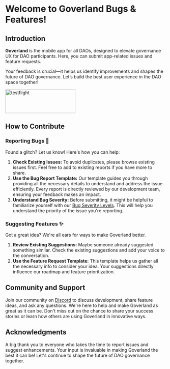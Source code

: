 # **Welcome to Goverland Bugs & Features!**

## **Introduction**

**Goverland** is the mobile app for all DAOs, designed to elevate governance UX for DAO participants. Here, you can submit app-related issues and feature requests. 

Your feedback is crucial—it helps us identify improvements and shapes the future of DAO governance. Let’s build the best user experience in the DAO space together!

<a href="https://testflight.apple.com/join/RXPCZXIg">
  <img src="https://github.com/goverland-labs/bugs-and-features/assets/2284385/1f93b802-f593-4f3b-82f4-b90a5d61bca5" width="220" height="75" alt="testflight">
</a>

## **How to Contribute**

### **Reporting Bugs 🐛**

Found a glitch? Let us know! Here's how you can help:

1. **Check Existing Issues:** To avoid duplicates, please browse existing issues first. Feel free to add to existing reports if you have more to share.
2. **Use the Bug Report Template:** Our template guides you through providing all the necessary details to understand and address the issue efficiently. Every report is directly reviewed by our development team, ensuring your feedback makes an impact.
3. **Understand Bug Severity:** Before submitting, it might be helpful to familiarize yourself with our [Bug Severity Levels](BUG_SEVERITY_LEVELS.md). This will help you understand the priority of the issue you're reporting.

### **Suggesting Features ✨**

Got a great idea? We're all ears for ways to make Goverland better.

1. **Review Existing Suggestions:** Maybe someone already suggested something similar. Check the existing suggestions and add your voice to the conversation.
2. **Use the Feature Request Template:** This template helps us gather all the necessary info to consider your idea. Your suggestions directly influence our roadmap and feature prioritization.

## **Community and Support**

Join our community on [Discord](https://discord.gg/Zx3bbkeGmY) to discuss development, share feature ideas, and ask any questions. We're here to help and make Goverland as great as it can be. Don't miss out on the chance to share your success stories or learn how others are using Goverland in innovative ways.

## **Acknowledgments**

A big thank you to everyone who takes the time to report issues and suggest enhancements. Your input is invaluable in making Goverland the best it can be! Let's continue to shape the future of DAO governance together.
